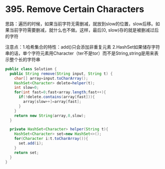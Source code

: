 # 395. Remove Certain Characters

思路：遍历的时候，如果当前字符无需删减，就放到slow的位置，slow后移。如果当前字符需要删减，就什么也不做。这样，最后[0, slow)存的就是被删减过后的字符

注意点：1.哈希集合的特性：add()只会添加非重复元素 2.HashSet如果储存字符串的话，单个字符元素用Character（ter不是tor）而不是String,string是用来表示整个长的字符串

```java
public class Solution {
  public String remove(String input, String t) {
    char[] array=input.toCharArray();
    HashSet<Character> delete=helper(t);
    int slow=0;
    for(int fast=0;fast<array.length;fast++){
      if(!delete.contains(array[fast])){
        array[slow++]=array[fast];
      }
    }
    return new String(array,0,slow);
  }

  private HashSet<Character> helper(String t){
    HashSet<Character> set=new HashSet<>();
    for(Character i:t.toCharArray()){
      set.add(i);
    }
    return set;
  }
}
